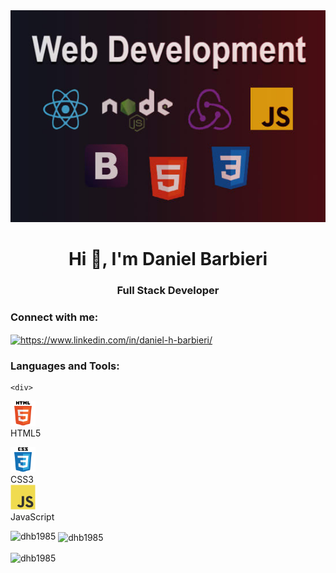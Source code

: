 <img src="./img/do-responsive-web-development-in-react-nodejs-html-css-bootstrap.jpg"/>

<h1 align="center">Hi 👋, I'm Daniel Barbieri</h1>
<h3 align="center">Full Stack Developer</h3>

<h3 align="left">Connect with me:</h3>
<p align="left">
<a href="https://linkedin.com/in/https://www.linkedin.com/in/daniel-h-barbieri/" target="blank"><img align="center" src="https://raw.githubusercontent.com/rahuldkjain/github-profile-readme-generator/master/src/images/icons/Social/linked-in-alt.svg" alt="https://www.linkedin.com/in/daniel-h-barbieri/" height="30" width="40" /></a>
</p>

<h3 align="left">Languages and Tools:</h3>
  
    <div>
  <img
    src="https://raw.githubusercontent.com/devicons/devicon/master/icons/html5/html5-original-wordmark.svg"
    alt="html5"
    width="40"
    height="40"
  />
  <br />
  HTML5
</div>
<div>
  <img
    src="https://raw.githubusercontent.com/devicons/devicon/master/icons/css3/css3-original-wordmark.svg"
    alt="css3"
    width="40"
    height="40"
  />
  <br />
  CSS3
</div>
<div> 
  <img
    src="https://raw.githubusercontent.com/devicons/devicon/master/icons/javascript/javascript-original.svg"
    alt="javascript"
    width="40"
    height="40"
  />
  <br />
  JavaScript
</div>
</p>

<p><img align="left" src="https://github-readme-stats.vercel.app/api/top-langs?username=dhb1985&show_icons=true&locale=en&layout=compact" alt="dhb1985" /></p>

<p>&nbsp;<img align="center" src="https://github-readme-stats.vercel.app/api?username=dhb1985&show_icons=true&locale=en" alt="dhb1985" /></p>

<p><img align="center" src="https://github-readme-streak-stats.herokuapp.com/?user=dhb1985&" alt="dhb1985" /></p>
